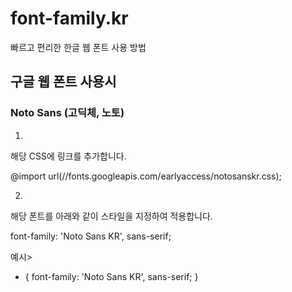 # font-family.kr
빠르고 편리한 한글 웹 폰트 사용 방법 

## 구글 웹 폰트 사용시
### Noto Sans (고딕체, 노토)

1.

해당 CSS에 링크를 추가합니다.

@import url(//fonts.googleapis.com/earlyaccess/notosanskr.css); 

2.

해당 폰트를 아래와 같이 스타일을 지정하여 적용합니다.

font-family: 'Noto Sans KR', sans-serif; 

예시>

* {
    font-family: 'Noto Sans KR', sans-serif; 
}
